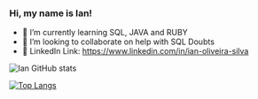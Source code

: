 ### Hi, my name is Ian!


- 🌱 I’m currently learning SQL, JAVA and RUBY
- 👯 I’m looking to collaborate on help with SQL Doubts
- 📕 LinkedIn Link: https://www.linkedin.com/in/ian-oliveira-silva

![Ian GitHub stats](https://github-readme-stats.vercel.app/api?username=IanOliveiraSilva&show_icons=true&theme=radical)

[![Top Langs](https://github-readme-stats.vercel.app/api/top-langs/?username=IanOliveiraSilva&layout=compact)](https://github.com/IanoliveiraSilva/github-readme-stats)
